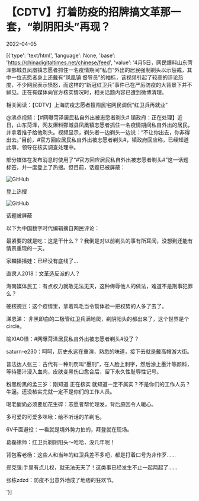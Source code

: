 # 【CDTV】打着防疫的招牌搞文革那一套，“剃阴阳头”再现？

2022-04-05

[{'type': 'text/html', 'language': None, 'base': 'https://chinadigitaltimes.net/chinese/feed', 'value': '4月5日，网民爆料山东菏泽鄄城县凤凰镇志愿者抓住一名疫情期间“私自”外出的居民强制剃头以示惩戒，其中一位志愿者身上还戴有“凤凰镇 督导员”的袖标，该视频引起了较高的评论热度，不少网民表示愤怒，而这样的“新冠红卫兵”事件已在严厉防疫的大背景下并不鲜见。正在有媒体向官方核实情况时，相关话题内容已遭到微博清理。

相关阅读：【CDTV】上海防疫志愿者擅闯民宅网民调侃“红卫兵再就业” 



@沸点视频：【#网曝菏泽居民私自外出被志愿者剃头# 镇政府：正在处理】近日，山东菏泽，网友爆料鄄城县凤凰镇志愿者抓住一名疫情期间私自外出的居民，并拿着推子给他剃头。视频显示，剃头者一边剃头一边说：“不让你出去，你非得出去。”目前，#官方回应居民私自外出被志愿者剃头#，镇政府回应称，已经知道此事，领导在核实调查处理中。





部分媒体在发布消息时使用了“#官方回应居民私自外出被志愿者剃头#”这一话题标签，并一度登上了热搜。但目前，话题已被屏蔽：

![GitHub](https://chinadigitaltimes.net/chinese/files/2022/04/image-1649180775913.png)

登上热搜  

![GitHub](https://chinadigitaltimes.net/chinese/files/2022/04/image-1649180833210.png)

话题被屏蔽  

以下为中国数字时代编辑摘自网民评论：



最紧要的就是吃：这是干什么？？我倒是对以前剃头的事有所耳闻，没想到还能有情景重现的一天。

家麟播播娃：已经没有底线了…

直隶人2018：文革造反派的人？

海南媒体民工：有点权力就敢无法无天，这种侮辱他人的做法，难道不是刑事犯罪么？

硬核豌豆：这个疫情里，拿着鸡毛当令箭体验一把权势的人多了去了。

涕恩涕： 非黑即白的二极管红卫兵满地爬，剃阴阳头的都出来了，这个世界是个circle。

喻XIAO怪：#网曝菏泽居民私自外出被志愿者剃头#没了？ 

saturn-e230：呵呵，历史永远在重演，熟悉的味道，接下去就是戴高帽游大街。

普法达人张三：古代有一种刑罚叫“墨刑”，在人脸上刺字，然后涂上墨汁等颜料，等待墨汁浸入血肉，皮肤变黑伤口愈合后，留下永久性耻辱性记号。

粉黑粉黑的孟三岁：刚知道 正在核实 就知道一定不属实？不是你们的工作人员？牛逼。还没核实完就一定不是你们的工作人员。

喝老酸奶必须要加花生碎：志愿者帮忙理发，背后原因令人暖心。

多可爱的可爱多咪啾：给不听话的羊剃毛。

6V千面避役：一看就是境外势力拍的，拜登就在现场。

葛磊律师：红卫兵剃阴阳头～哈哈，没几年呢！

背包客老杨：这些人和当年的红卫兵差不多吧，都是打着口号为非作歹……

郑克强:手里有点儿权，就无法无天了！这类事已经发生不止一起两起了……

张栋zdzd：防疫不出意外地成了地痞的狂欢节。

'}]